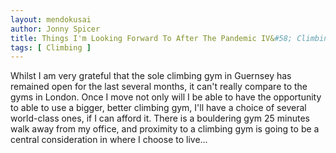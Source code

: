 ```yaml
---
layout: mendokusai
author: Jonny Spicer
title: Things I'm Looking Forward To After The Pandemic IV&#58; Climbing Gyms
tags: [ Climbing ]
---
```

Whilst I am very grateful that the sole climbing gym in Guernsey has remained open for the last several months, it can't really compare to the gyms in London. Once I move not only
will I be able to have the opportunity to able to use a bigger, better climbing gym, I'll have a choice of several world-class ones, if I can afford it. There is a bouldering gym 25
minutes walk away from my office, and proximity to a climbing gym is going to be a central consideration in where I choose to live...
